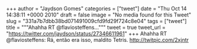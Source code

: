 
+++
author = "Jaydson Gomes"
categories = ["tweet"]
date = "Thu Oct 14 14:38:11 +0000 2010"
draft = false
image = "No media found for this Tweet"
slug = "331a7b7dbb38bd071491009cfd9fd29f724c8e04"
tags = ["tweet"]
title = """Ahahha RT @flaviosteffens..."""
tweet = true
tweet_url = "https://twitter.com/jaydson/status/27346611961"
+++
Ahahha RT @flaviosteffens: Rá, então era isso, maldito Tetris. http://twitpic.com/2xjntr
